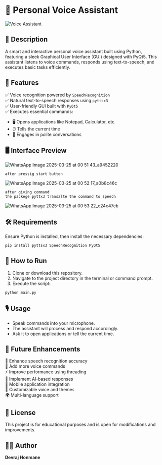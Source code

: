# 🚀 Personal Voice Assistant

![Voice Assistant](https://example.com/voice_assistant_banner.png)  

## 📝 Description
A smart and interactive personal voice assistant built using Python, featuring a sleek Graphical User Interface (GUI) designed with PyQt5. This assistant listens to voice commands, responds using text-to-speech, and executes basic tasks efficiently.

## 🌟 Features
✅ Voice recognition powered by `SpeechRecognition`  
✅ Natural text-to-speech responses using `pyttsx3`  
✅ User-friendly GUI built with `PyQt5`  
✅ Executes essential commands:
   - 🖥️ Opens applications like Notepad, Calculator, etc.  
   - ⏰ Tells the current time  
   - 🤖 Engages in polite conversations  

## 🖥️ Interface Preview

![WhatsApp Image 2025-03-25 at 00 51 43_a9452220](https://github.com/user-attachments/assets/4187efdb-8da4-423a-8d37-c3b9e7b35cc0)

```
after pressig start button

```

![WhatsApp Image 2025-03-25 at 00 52 17_a0b8c46c](https://github.com/user-attachments/assets/e8b0fd45-2d8f-4a1c-9082-c79956e9eb9d)

```
after giving command 
the packege pyttx3 transalte the command to speech
```

![WhatsApp Image 2025-03-25 at 00 53 22_c24e47cb](https://github.com/user-attachments/assets/1f76817e-8b99-457d-bcb3-2377d5612173)



## 🛠️ Requirements
Ensure Python is installed, then install the necessary dependencies:

```sh
pip install pyttsx3 SpeechRecognition PyQt5
```

## 🚀 How to Run
1. Clone or download this repository.
2. Navigate to the project directory in the terminal or command prompt.
3. Execute the script:

```sh
python main.py
```

## 🎙️ Usage
- Speak commands into your microphone.
- The assistant will process and respond accordingly.
- Ask it to open applications or tell the current time.

## 🔮 Future Enhancements
🚀 Enhance speech recognition accuracy  
🔧 Add more voice commands  
⚡ Improve performance using threading  
🤖 Implement AI-based responses  
📱 Mobile application integration  
🎨 Customizable voice and themes  
🌍 Multi-language support  

## 📜 License
This project is for educational purposes and is open for modifications and improvements.

## 👨‍💻 Author
**Devraj Honmane**

